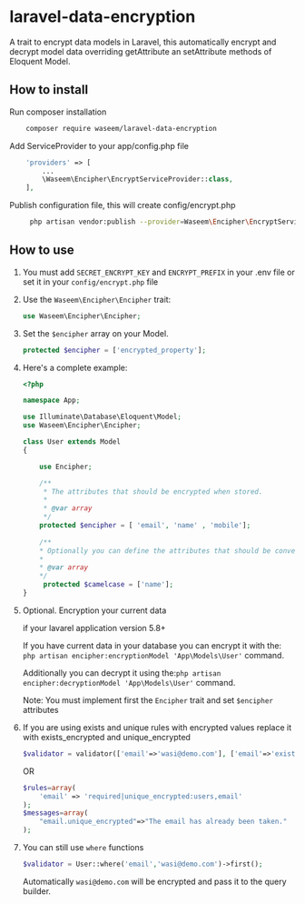 # laravel-data-encryption
A trait to encrypt data models in Laravel, this automatically encrypt and decrypt model data overriding getAttribute an setAttribute methods of Eloquent Model.
## How to install
Run composer installation
```bash
    composer require waseem/laravel-data-encryption
```
    
Add ServiceProvider to your app/config.php file
```php
    'providers' => [
        ...
        \Waseem\Encipher\EncryptServiceProvider::class,
    ],
```
Publish configuration file, this will create config/encrypt.php 
```bash
     php artisan vendor:publish --provider=Waseem\Encipher\EncryptServiceProvider
``` 

## How to use

1.  You must add `SECRET_ENCRYPT_KEY` and `ENCRYPT_PREFIX` in your .env file or set it in your `config/encrypt.php` file

2. Use the `Waseem\Encipher\Encipher` trait:
    
    ```php
    use Waseem\Encipher\Encipher;
    ```  
    
3. Set the `$encipher` array on your Model.

    ```php
    protected $encipher = ['encrypted_property'];
    ```
    
4. Here's a complete example:

    ```php
    <?php
    
    namespace App;
    
    use Illuminate\Database\Eloquent\Model;
    use Waseem\Encipher\Encipher;
    
    class User extends Model
    {
    
        use Encipher;
    
        /**
         * The attributes that should be encrypted when stored.
         *
         * @var array
         */
        protected $encipher = [ 'email', 'name' , 'mobile'];
     
        /**
        * Optionally you can define the attributes that should be converted to camelcase when retrieve.
        *
        * @var array
        */
         protected $camelcase = ['name'];
    }
    ```
5. Optional. Encryption your current data

    if your lavarel application version 5.8+

    If you have current data in your database you can encrypt it with the: `php artisan encipher:encryptionModel 'App\Models\User'` command.
    
    Additionally you can decrypt it using the:`php artisan encipher:decryptionModel 'App\Models\User'` command.
    
    Note: You must implement first the `Encipher` trait and set `$encipher` attributes
6. If you are using exists and unique rules with encrypted values replace it with exists_encrypted and unique_encrypted 
    ```php      
   $validator = validator(['email'=>'wasi@demo.com'], ['email'=>'exists_encrypted:users,email']);
    ```
    OR
    ```php      
    $rules=array(
        'email' => 'required|unique_encrypted:users,email'
    );
    $messages=array(
        "email.unique_encrypted"=>"The email has already been taken."
    );
    ```
7. You can still use `where` functions 
   ```php      
   $validator = User::where('email','wasi@demo.com')->first();
   ```
   Automatically `wasi@demo.com` will be encrypted and pass it to the query builder.
   

